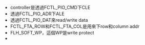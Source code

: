 - controller是透過FCTL_PIO_CMD下CLE
- 透過FCTL_PIO_ADR下ALE
- 透過FCTL_PIO_DAT來read/write data
- FCTL_FTA_ROW和FCTL_FTA_COL是用來下row和column addr
- FLH_SOFT_WP，這個WP是write protect
-